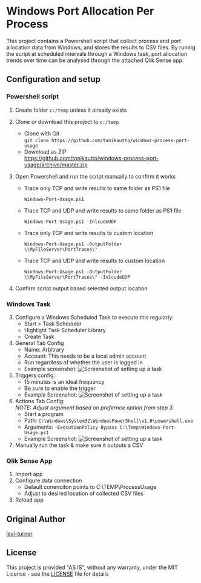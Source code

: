 # Windows Port Allocation Per Process

This project contains a Powershell script that collect process and port allocation data from Windows, and stores the results to CSV files. By runnig the script at scheduled intervals through a Windows task, port allocation trends over time can be analysed through the attached Qlik Sense app.

## Configuration and setup

### Powershell script

1. Create folder `c:/temp` unless it already exists
1. Clone *or* download this project to `c:/temp`
    - Clone with Git <BR /> `git clone https://github.com/tonikautto/windows-process-port-usage` 
    - Download as ZIP <BR /> https://github.com/tonikautto/windows-process-port-usage/archive/master.zip

1. Open Powershell and run the script manually to confirm it works
    - Trace only TCP and write results to same folder as PS1 file
      ```
      Windows-Port-Usage.ps1
      ```
    - Trace TCP and UDP and write results to same folder as PS1 file
      ```
      Windows-Port-Usage.ps1 -InlcudeUDP
      ```
    - Trace only TCP and write results to custom location
      ```
      Windows-Port-Usage.ps1 -OutputFolder \\MyFileServer\PortTraces\"      
      ```
    - Trace TCP and UDP and write results to custom location
      ```
      Windows-Port-Usage.ps1 -OutputFolder \\MyFileServer\PortTraces\" -InlcudeUDP
      ```

1. Confirm script output based selected output location

### Windows Task

3. Configure a Windows Scheduled Task to execute this regularly:
    * Start > Task Scheduler
    * Highlight Task Scheduler Library
    * Create Task
1. General Tab Config
    * Name: Arbitrary
    * Account: This needs to be a local admin account
    * Run regardless of whether the user is logged in
    * Example screenshot: 
    ![Screenshot of setting up a task](https://i.imgur.com/wmMvuyF.png)
1. Triggers config:
    * 15 minutes is an ideal frequency
    * Be sure to enable the trigger
    * Example Screenshot:
    ![Screenshot of setting up a task](https://i.imgur.com/UE4Aekz.png)
1. Actions Tab Config:<BR />
   *NOTE: Adjust argument based on prefernce option from step 3.*
    * Start a program
    * Path: `C:\Windows\System32\WindowsPowerShell\v1.0\powershell.exe`
    * Arguments: `-ExecutionPolicy Bypass C:\Temp\Windows-Port-Usage.ps1`
    * Example Screenshot:
    ![Screenshot of setting up a task](https://i.imgur.com/Xm2soVK.png)
1. Manually run the task & make sure it outputs a CSV

### Qlik Sense App

1. Import app
1. Configure data connection
    * Default conenciton points to C:\TEMP\ProcessUsage
    * Adjust to desired location of collected CSV files
1. Reload app  

## Original Author

[levi-turner](https://github.com/levi-turner)

## License

This project is provided "AS IS", without any warranty, under the MIT License - see the [LICENSE](LICENSE) file for details